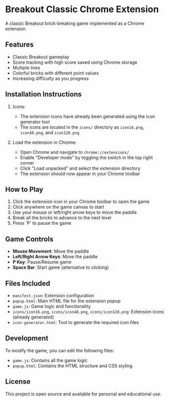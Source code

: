 # Breakout Classic Chrome Extension

A classic Breakout brick-breaking game implemented as a Chrome extension.

## Features

- Classic Breakout gameplay
- Score tracking with high score saved using Chrome storage
- Multiple lives
- Colorful bricks with different point values
- Increasing difficulty as you progress

## Installation Instructions

1. Icons:
   - The extension icons have already been generated using the icon generator tool
   - The icons are located in the `icons/` directory as `icon16.png`, `icon48.png`, and `icon128.png`

2. Load the extension in Chrome:
   - Open Chrome and navigate to `chrome://extensions/`
   - Enable "Developer mode" by toggling the switch in the top right corner
   - Click "Load unpacked" and select the extension directory
   - The extension should now appear in your Chrome toolbar

## How to Play

1. Click the extension icon in your Chrome toolbar to open the game
2. Click anywhere on the game canvas to start
3. Use your mouse or left/right arrow keys to move the paddle
4. Break all the bricks to advance to the next level
5. Press 'P' to pause the game

## Game Controls

- **Mouse Movement**: Move the paddle
- **Left/Right Arrow Keys**: Move the paddle
- **P Key**: Pause/Resume game
- **Space Bar**: Start game (alternative to clicking)

## Files Included

- `manifest.json`: Extension configuration
- `popup.html`: Main HTML file for the extension popup
- `game.js`: Game logic and functionality
- `icons/icon16.png`, `icons/icon48.png`, `icons/icon128.png`: Extension icons (already generated)
- `icon-generator.html`: Tool to generate the required icon files

## Development

To modify the game, you can edit the following files:
- `game.js`: Contains all the game logic
- `popup.html`: Contains the HTML structure and CSS styling

## License

This project is open source and available for personal and educational use.